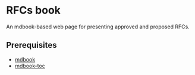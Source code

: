 # RFCs book

An mdbook-based web page for presenting approved and proposed RFCs.

## Prerequisites

- [mdbook](https://github.com/rust-lang/mdBook)
- [mdbook-toc](https://github.com/badboy/mdbook-toc)

